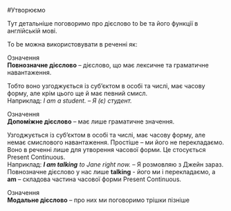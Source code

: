 #Утворюємо 

Тут детальніше поговоримо про дієслово <span class="p1">to be</span> та його функції в англійській мові.

<span class="p1">To be</span> можна використовувати в реченні як:


 <div class="eoz-wrap">
<span class="eoz">Означення</span>
<div class="eoz-text">
<b>Повнозначне дієслово</b> – дієслово, що має лексичне та граматичне навантаження.
</div>
</div>
<p>Тобто воно узгоджується із суб’єктом в особі та числі, має часову форму, але крім цього ще й має певний смисл.<br>  Наприклад: <i>I am a student. – Я (є) студент.</i></p>


 <div class="eoz-wrap">
<span class="eoz">Означення</span>
<div class="eoz-text">
<b>Допоміжне дієслово</b> – має лише граматичне значення.
</div>
</div>

<p>Узгоджується із суб’єктом в особі та числі, має часову форму, але немає смислового навантаження. Простіше – ми його не перекладаємо.<br>
Воно в реченні лише для утворення часової форми. Це стосується Present Continuous.<br>
Наприклад: <i><b>I am talking</b> to Jane right now.</i> – Я розмовляю з Джейн зараз.<br>
Повнозначне дієслово у нас лише <b>talking</b> - його
ми і перекладаємо, а <b>am</b> – складова частина часової форми Present Continuous.</p>


 <div class="eoz-wrap">
<span class="eoz">Означення</span>
<div class="eoz-text">
<b>Модальне дієслово</b> – про них ми поговоримо трішки пізніше
</div>
</div>
